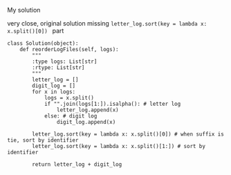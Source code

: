 
My solution

very close, original solution missing `letter_log.sort(key = lambda x: x.split()[0]) ` part
```
class Solution(object):
    def reorderLogFiles(self, logs):
        """
        :type logs: List[str]
        :rtype: List[str]
        """
        letter_log = []
        digit_log = []
        for x in logs:
            logs = x.split()
            if "".join(logs[1:]).isalpha(): # letter log
                letter_log.append(x)
            else: # digit log
                digit_log.append(x)
        
        letter_log.sort(key = lambda x: x.split()[0]) # when suffix is tie, sort by identifier   
        letter_log.sort(key = lambda x: x.split()[1:]) # sort by identifier

        return letter_log + digit_log
```